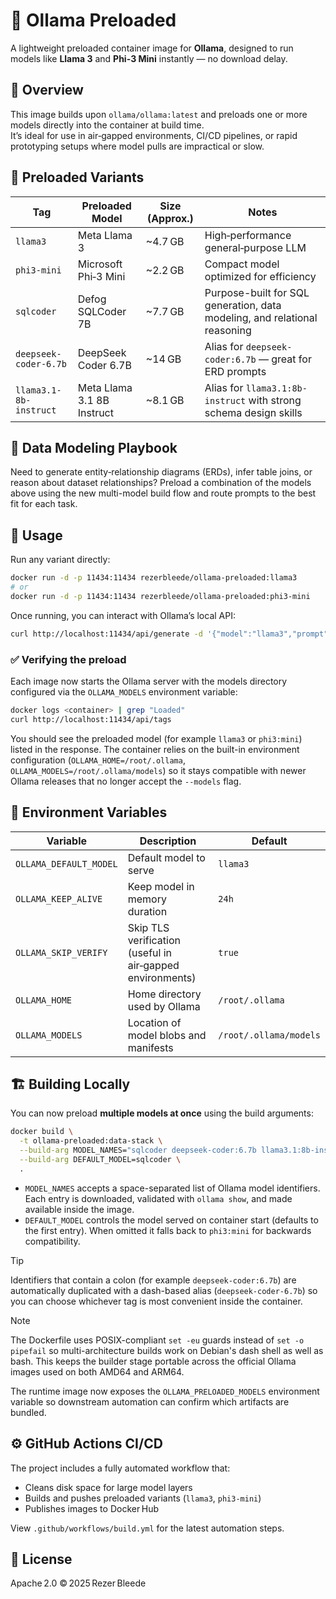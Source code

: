 # 🧠 Ollama Preloaded

A lightweight preloaded container image for **Ollama**, designed to run models like **Llama 3** and **Phi-3 Mini** instantly — no download delay.

## 🚀 Overview

This image builds upon `ollama/ollama:latest` and preloads one or more models directly into the container at build time.  
It’s ideal for use in air‑gapped environments, CI/CD pipelines, or rapid prototyping setups where model pulls are impractical or slow.

## 🧩 Preloaded Variants

| Tag | Preloaded Model | Size (Approx.) | Notes |
|-----|------------------|----------------|-------|
| `llama3` | Meta Llama 3 | ~4.7 GB | High‑performance general‑purpose LLM |
| `phi3-mini` | Microsoft Phi‑3 Mini | ~2.2 GB | Compact model optimized for efficiency |
| `sqlcoder` | Defog SQLCoder 7B | ~7.7 GB | Purpose-built for SQL generation, data modeling, and relational reasoning |
| `deepseek-coder-6.7b` | DeepSeek Coder 6.7B | ~14 GB | Alias for `deepseek-coder:6.7b` — great for ERD prompts |
| `llama3.1-8b-instruct` | Meta Llama 3.1 8B Instruct | ~8.1 GB | Alias for `llama3.1:8b-instruct` with strong schema design skills |

## 🧠 Data Modeling Playbook

Need to generate entity‑relationship diagrams (ERDs), infer table joins, or reason about dataset relationships? Preload a combination of the models above using the new multi-model build flow and route prompts to the best fit for each task.

## 🧱 Usage

Run any variant directly:
```bash
docker run -d -p 11434:11434 rezerbleede/ollama-preloaded:llama3
# or
docker run -d -p 11434:11434 rezerbleede/ollama-preloaded:phi3-mini
```

Once running, you can interact with Ollama’s local API:
```bash
curl http://localhost:11434/api/generate -d '{"model":"llama3","prompt":"Hello"}'
```

### ✅ Verifying the preload

Each image now starts the Ollama server with the models directory configured via the `OLLAMA_MODELS` environment variable:

```bash
docker logs <container> | grep "Loaded"
curl http://localhost:11434/api/tags
```

You should see the preloaded model (for example `llama3` or `phi3:mini`) listed in the response. The container relies on the built-in environment configuration (`OLLAMA_HOME=/root/.ollama`, `OLLAMA_MODELS=/root/.ollama/models`) so it stays compatible with newer Ollama releases that no longer accept the `--models` flag.

## 🧰 Environment Variables

| Variable | Description | Default |
|-----------|-------------|----------|
| `OLLAMA_DEFAULT_MODEL` | Default model to serve | `llama3` |
| `OLLAMA_KEEP_ALIVE` | Keep model in memory duration | `24h` |
| `OLLAMA_SKIP_VERIFY` | Skip TLS verification (useful in air‑gapped environments) | `true` |
| `OLLAMA_HOME` | Home directory used by Ollama | `/root/.ollama` |
| `OLLAMA_MODELS` | Location of model blobs and manifests | `/root/.ollama/models` |

## 🏗️ Building Locally

You can now preload **multiple models at once** using the build arguments:
```bash
docker build \
  -t ollama-preloaded:data-stack \
  --build-arg MODEL_NAMES="sqlcoder deepseek-coder:6.7b llama3.1:8b-instruct" \
  --build-arg DEFAULT_MODEL=sqlcoder \
  .
```

* `MODEL_NAMES` accepts a space-separated list of Ollama model identifiers. Each entry is downloaded, validated with `ollama show`, and made available inside the image.
* `DEFAULT_MODEL` controls the model served on container start (defaults to the first entry). When omitted it falls back to `phi3:mini` for backwards compatibility.

> [!TIP]
> Identifiers that contain a colon (for example `deepseek-coder:6.7b`) are automatically duplicated with a dash-based alias (`deepseek-coder-6.7b`) so you can choose whichever tag is most convenient inside the container.

> [!NOTE]
> The Dockerfile uses POSIX-compliant `set -eu` guards instead of `set -o pipefail` so multi-architecture builds work on Debian's dash shell as well as bash. This keeps the builder stage portable across the official Ollama images used on both AMD64 and ARM64.

The runtime image now exposes the `OLLAMA_PRELOADED_MODELS` environment variable so downstream automation can confirm which artifacts are bundled.

## ⚙️ GitHub Actions CI/CD

The project includes a fully automated workflow that:
- Cleans disk space for large model layers
- Builds and pushes preloaded variants (`llama3`, `phi3-mini`)
- Publishes images to Docker Hub

View `.github/workflows/build.yml` for the latest automation steps.

## 📄 License
Apache 2.0 © 2025 Rezer Bleede
